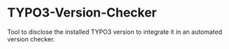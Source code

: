 TYPO3-Version-Checker
=====================

Tool to disclose the installed TYPO3 version to integrate it in an automated version checker.
